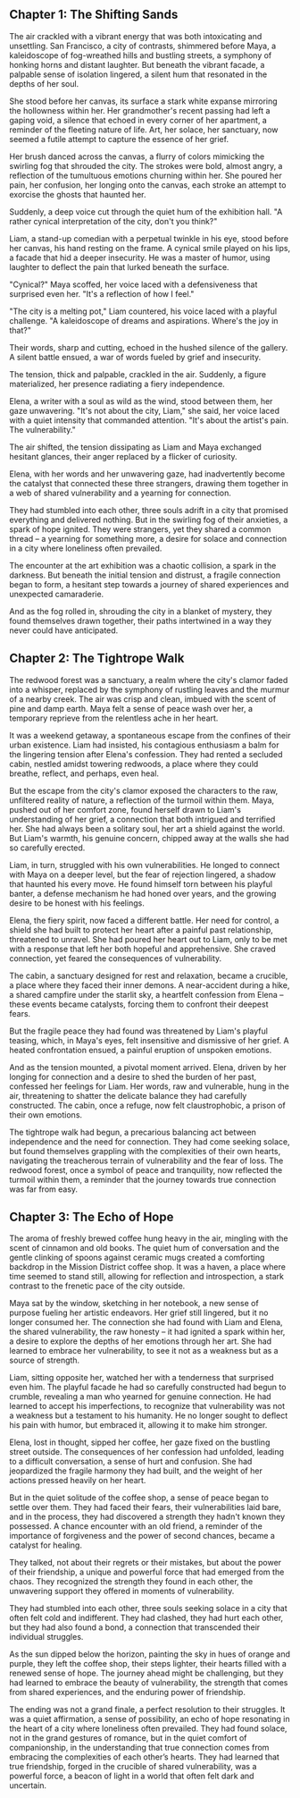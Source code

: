 ## Chapter 1: The Shifting Sands

The air crackled with a vibrant energy that was both intoxicating and unsettling. San Francisco, a city of contrasts, shimmered before Maya, a kaleidoscope of fog-wreathed hills and bustling streets, a symphony of honking horns and distant laughter. But beneath the vibrant facade, a palpable sense of isolation lingered, a silent hum that resonated in the depths of her soul.

She stood before her canvas, its surface a stark white expanse mirroring the hollowness within her. Her grandmother's recent passing had left a gaping void, a silence that echoed in every corner of her apartment, a reminder of the fleeting nature of life.  Art, her solace, her sanctuary, now seemed a futile attempt to capture the essence of her grief. 

Her brush danced across the canvas, a flurry of colors mimicking the swirling fog that shrouded the city. The strokes were bold, almost angry, a reflection of the tumultuous emotions churning within her. She poured her pain, her confusion, her longing onto the canvas, each stroke an attempt to exorcise the ghosts that haunted her.

Suddenly, a deep voice cut through the quiet hum of the exhibition hall. "A rather cynical interpretation of the city, don't you think?" 

Liam, a stand-up comedian with a perpetual twinkle in his eye, stood before her canvas, his hand resting on the frame.  A cynical smile played on his lips, a facade that hid a deeper insecurity. He was a master of humor, using laughter to deflect the pain that lurked beneath the surface.

"Cynical?" Maya scoffed, her voice laced with a defensiveness that surprised even her. "It's a reflection of how I feel."

"The city is a melting pot," Liam countered, his voice laced with a playful challenge. "A kaleidoscope of dreams and aspirations. Where's the joy in that?" 

Their words, sharp and cutting, echoed in the hushed silence of the gallery. A silent battle ensued, a war of words fueled by grief and insecurity.  

The tension, thick and palpable, crackled in the air. Suddenly, a figure materialized, her presence radiating a fiery independence. 

Elena, a writer with a soul as wild as the wind, stood between them, her gaze unwavering. "It's not about the city, Liam," she said, her voice laced with a quiet intensity that commanded attention. "It's about the artist's pain.  The vulnerability."

The air shifted, the tension dissipating as Liam and Maya exchanged hesitant glances, their anger replaced by a flicker of curiosity. 

Elena, with her words and her unwavering gaze, had inadvertently become the catalyst that connected these three strangers, drawing them together in a web of shared vulnerability and a yearning for connection. 

They had stumbled into each other, three souls adrift in a city that promised everything and delivered nothing. But in the swirling fog of their anxieties, a spark of hope ignited. They were strangers, yet they shared a common thread – a yearning for something more, a desire for solace and connection in a city where loneliness often prevailed.

The encounter at the art exhibition was a chaotic collision, a spark in the darkness. But beneath the initial tension and distrust, a fragile connection began to form, a hesitant step towards a journey of shared experiences and unexpected camaraderie. 

And as the fog rolled in, shrouding the city in a blanket of mystery, they found themselves drawn together, their paths intertwined in a way they never could have anticipated. 


## Chapter 2: The Tightrope Walk

The redwood forest was a sanctuary, a realm where the city's clamor faded into a whisper, replaced by the symphony of rustling leaves and the murmur of a nearby creek.  The air was crisp and clean, imbued with the scent of pine and damp earth. Maya felt a sense of peace wash over her, a temporary reprieve from the relentless ache in her heart.

It was a weekend getaway, a spontaneous escape from the confines of their urban existence.  Liam had insisted, his contagious enthusiasm a balm for the lingering tension after Elena's confession.  They had rented a secluded cabin, nestled amidst towering redwoods, a place where they could breathe, reflect, and perhaps, even heal.

But the escape from the city's clamor exposed the characters to the raw, unfiltered reality of nature, a reflection of the turmoil within them.  Maya, pushed out of her comfort zone, found herself drawn to Liam's understanding of her grief, a connection that both intrigued and terrified her. She had always been a solitary soul, her art a shield against the world.  But Liam's warmth, his genuine concern, chipped away at the walls she had so carefully erected. 

Liam, in turn, struggled with his own vulnerabilities. He longed to connect with Maya on a deeper level, but the fear of rejection lingered, a shadow that haunted his every move. He found himself torn between his playful banter, a defense mechanism he had honed over years, and the growing desire to be honest with his feelings.

Elena, the fiery spirit, now faced a different battle. Her need for control, a shield she had built to protect her heart after a painful past relationship, threatened to unravel.  She had poured her heart out to Liam, only to be met with a response that left her both hopeful and apprehensive.  She craved connection, yet feared the consequences of vulnerability.

The cabin, a sanctuary designed for rest and relaxation, became a crucible, a place where they faced their inner demons. A near-accident during a hike, a shared campfire under the starlit sky, a heartfelt confession from Elena – these events became catalysts, forcing them to confront their deepest fears.

But the fragile peace they had found was threatened by Liam's playful teasing, which, in Maya's eyes, felt insensitive and dismissive of her grief. A heated confrontation ensued, a painful eruption of unspoken emotions. 

And as the tension mounted, a pivotal moment arrived. Elena, driven by her longing for connection and a desire to shed the burden of her past, confessed her feelings for Liam. Her words, raw and vulnerable, hung in the air, threatening to shatter the delicate balance they had carefully constructed.  The cabin, once a refuge, now felt claustrophobic, a prison of their own emotions.

The tightrope walk had begun, a precarious balancing act between independence and the need for connection. They had come seeking solace, but found themselves grappling with the complexities of their own hearts, navigating the treacherous terrain of vulnerability and the fear of loss.  The redwood forest, once a symbol of peace and tranquility, now reflected the turmoil within them, a reminder that the journey towards true connection was far from easy.  


## Chapter 3: The Echo of Hope

The aroma of freshly brewed coffee hung heavy in the air, mingling with the scent of cinnamon and old books. The quiet hum of conversation and the gentle clinking of spoons against ceramic mugs created a comforting backdrop in the Mission District coffee shop.  It was a haven, a place where time seemed to stand still, allowing for reflection and introspection, a stark contrast to the frenetic pace of the city outside.

Maya sat by the window, sketching in her notebook, a new sense of purpose fueling her artistic endeavors. Her grief still lingered, but it no longer consumed her.  The connection she had found with Liam and Elena, the shared vulnerability, the raw honesty – it had ignited a spark within her, a desire to explore the depths of her emotions through her art.  She had learned to embrace her vulnerability, to see it not as a weakness but as a source of strength.

Liam, sitting opposite her, watched her with a tenderness that surprised even him. The playful facade he had so carefully constructed had begun to crumble, revealing a man who yearned for genuine connection.  He had learned to accept his imperfections, to recognize that vulnerability was not a weakness but a testament to his humanity.  He no longer sought to deflect his pain with humor, but embraced it, allowing it to make him stronger.

Elena, lost in thought, sipped her coffee, her gaze fixed on the bustling street outside. The consequences of her confession had unfolded, leading to a difficult conversation, a sense of hurt and confusion.  She had jeopardized the fragile harmony they had built, and the weight of her actions pressed heavily on her heart. 

But in the quiet solitude of the coffee shop, a sense of peace began to settle over them.  They had faced their fears, their vulnerabilities laid bare, and in the process, they had discovered a strength they hadn't known they possessed.  A chance encounter with an old friend, a reminder of the importance of forgiveness and the power of second chances, became a catalyst for healing. 

They talked, not about their regrets or their mistakes, but about the power of their friendship, a unique and powerful force that had emerged from the chaos. They recognized the strength they found in each other, the unwavering support they offered in moments of vulnerability. 

They had stumbled into each other, three souls seeking solace in a city that often felt cold and indifferent. They had clashed, they had hurt each other, but they had also found a bond, a connection that transcended their individual struggles.  

As the sun dipped below the horizon, painting the sky in hues of orange and purple, they left the coffee shop, their steps lighter, their hearts filled with a renewed sense of hope.  The journey ahead might be challenging, but they had learned to embrace the beauty of vulnerability, the strength that comes from shared experiences, and the enduring power of friendship. 

The ending was not a grand finale, a perfect resolution to their struggles. It was a quiet affirmation, a sense of possibility, an echo of hope resonating in the heart of a city where loneliness often prevailed.  They had found solace, not in the grand gestures of romance, but in the quiet comfort of companionship, in the understanding that true connection comes from embracing the complexities of each other’s hearts.  They had learned that true friendship, forged in the crucible of shared vulnerability, was a powerful force, a beacon of light in a world that often felt dark and uncertain. 
